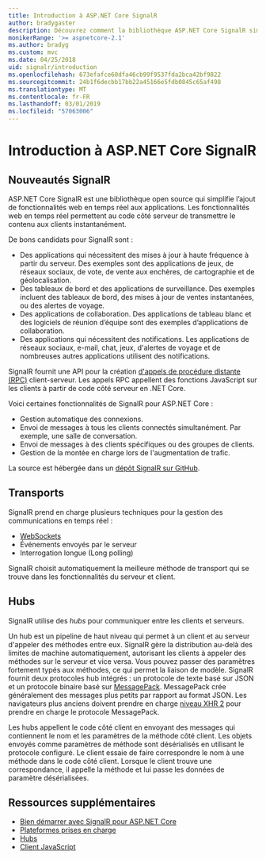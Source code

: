 ```yaml
---
title: Introduction à ASP.NET Core SignalR
author: bradygaster
description: Découvrez comment la bibliothèque ASP.NET Core SignalR simplifie l’ajout de fonctionnalités en temps réel aux applications.
monikerRange: '>= aspnetcore-2.1'
ms.author: bradyg
ms.custom: mvc
ms.date: 04/25/2018
uid: signalr/introduction
ms.openlocfilehash: 673efafce60dfa46cb99f9537fda2bca42bf9822
ms.sourcegitcommit: 24b1f6decbb17bb22a45166e5fdb0845c65af498
ms.translationtype: MT
ms.contentlocale: fr-FR
ms.lasthandoff: 03/01/2019
ms.locfileid: "57063006"
---
```

# <a name="introduction-to-aspnet-core-signalr"></a>Introduction à ASP.NET Core SignalR

## <a name="what-is-signalr"></a>Nouveautés SignalR

ASP.NET Core SignalR est une bibliothèque open source qui simplifie l’ajout de fonctionnalités web en temps réel aux applications. Les fonctionnalités web en temps réel permettent au code côté serveur de transmettre le contenu aux clients instantanément.

De bons candidats pour SignalR sont :

* Des applications qui nécessitent des mises à jour à haute fréquence à partir du serveur. Des exemples sont des applications de jeux, de réseaux sociaux, de vote, de vente aux enchères, de cartographie et de géolocalisation.
* Des tableaux de bord et des applications de surveillance. Des exemples incluent des tableaux de bord, des mises à jour de ventes instantanées, ou des alertes de voyage.
* Des applications de collaboration. Des applications de tableau blanc et des logiciels de réunion d’équipe sont des exemples d’applications de collaboration.
* Des applications qui nécessitent des notifications. Les applications de réseaux sociaux, e-mail, chat, jeux, d'alertes de voyage et de nombreuses autres applications utilisent des notifications.

SignalR fournit une API pour la création [d'appels de procédure distante (RPC)](https://wikipedia.org/wiki/Remote_procedure_call) client-serveur. Les appels RPC appellent des fonctions JavaScript sur les clients à partir de code côté serveur en .NET Core.

Voici certaines fonctionnalités de SignalR pour ASP.NET Core :

* Gestion automatique des connexions.
* Envoi de messages à tous les clients connectés simultanément. Par exemple, une salle de conversation.
* Envoi de messages à des clients spécifiques ou des groupes de clients.
* Gestion de la montée en charge lors de l'augmentation de trafic.

La source est hébergée dans un [dépôt SignalR sur GitHub](https://github.com/aspnet/AspNetCore/tree/master/src/SignalR).

## <a name="transports"></a>Transports

SignalR prend en charge plusieurs techniques pour la gestion des communications en temps réel :

* [WebSockets](https://tools.ietf.org/html/rfc7118)
* Événements envoyés par le serveur
* Interrogation longue (Long polling)

SignalR choisit automatiquement la meilleure méthode de transport qui se trouve dans les fonctionnalités du serveur et client.

## <a name="hubs"></a>Hubs

SignalR utilise des *hubs* pour communiquer entre les clients et serveurs.

Un hub est un pipeline de haut niveau qui permet à un client et au serveur d'appeler des méthodes entre eux. SignalR gère la distribution au-delà des limites de machine automatiquement, autorisant les clients à appeler des méthodes sur le serveur et vice versa. Vous pouvez passer des paramètres fortement typés aux méthodes, ce qui permet la liaison de modèle. SignalR fournit deux protocoles hub intégrés : un protocole de texte basé sur JSON et un protocole binaire basé sur [MessagePack](https://msgpack.org/).  MessagePack crée généralement des messages plus petits par rapport au format JSON. Les navigateurs plus anciens doivent prendre en charge [niveau XHR 2](https://caniuse.com/#feat=xhr2) pour prendre en charge le protocole MessagePack.

Les hubs appellent le code côté client en envoyant des messages qui contiennent le nom et les paramètres de la méthode côté client. Les objets envoyés comme paramètres de méthode sont désérialisés en utilisant le protocole configuré. Le client essaie de faire correspondre le nom à une méthode dans le code côté client. Lorsque le client trouve une correspondance, il appelle la méthode et lui passe les données de paramètre désérialisées.

## <a name="additional-resources"></a>Ressources supplémentaires

* [Bien démarrer avec SignalR pour ASP.NET Core](xref:tutorials/signalr)
* [Plateformes prises en charge](xref:signalr/supported-platforms)
* [Hubs](xref:signalr/hubs)
* [Client JavaScript](xref:signalr/javascript-client)
